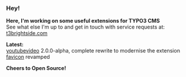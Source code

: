 ### Hey!

**Here, I'm working on some useful extensions for TYPO3 CMS**<br />See what else I'm up to and get in touch with service requests at: [t3brightside.com](https://t3brightside.com)

**Latest:**<br />[youtubevideo](https://github.com/t3brightside/youtubevideo) 2.0.0-alpha, complete rewrite to modernise the extension<br />[favicon](https://github.com/t3brightside/favicon) revamped

**Cheers to Open Source!**
